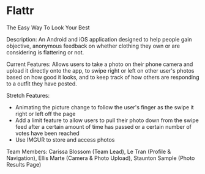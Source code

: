 # Flattr
The Easy Way To Look Your Best

Description:
An Android and iOS application designed to help people gain objective, anonymous feedback on whether clothing they own or are considering is flattering or not. 

Current Features: 
Allows users to take a photo on their phone camera and upload it directly onto the app, to swipe right or left on other user's photos based on how good it looks, and to keep track of how others are responding to a outfit they have posted. 

Stretch Features:
- Animating the picture change to follow the user's finger as the swipe it right or left off the page
- Add a limit feature to allow users to pull their photo down from the swipe feed after a certain amount of time has passed or a certain number of votes have been reached
- Use IMGUR to store and access photos


Team Members: Carissa Blossom (Team Lead), Le Tran (Profile & Navigation), Ellis Marte (Camera & Photo Upload), Staunton Sample (Photo Results Page)

